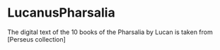 # LucanusPharsalia
The digital text of the 10 books of the Pharsalia by Lucan is taken from [Perseus collection]
